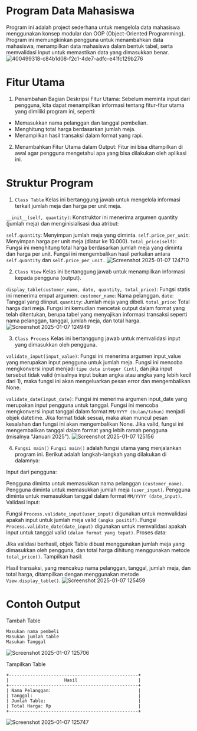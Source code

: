 # Program Data Mahasiswa
Program ini adalah project sederhana untuk mengelola data mahasiswa menggunakan konsep modular dan OOP (Object-Oriented Programming). Program ini memungkinkan pengguna untuk menambahkan data mahasiswa, menampilkan data mahasiswa dalam bentuk tabel, serta memvalidasi input untuk memastikan data yang dimasukkan benar.
![400499318-c84b1d08-f2c1-4de7-adfc-e41fc129b276](https://github.com/user-attachments/assets/3fdaf322-bfbf-43f2-854b-a5892da6a7d8)

# Fitur Utama
1. Penambahan Bagian Deskripsi Fitur Utama: Sebelum meminta input dari pengguna, kita dapat menampilkan informasi tentang fitur-fitur utama yang dimiliki program ini, seperti:
- Memasukkan nama pelanggan dan tanggal pembelian.
- Menghitung total harga berdasarkan jumlah meja.
- Menampilkan hasil transaksi dalam format yang rapi.
2. Menambahkan Fitur Utama dalam Output: Fitur ini bisa ditampilkan di awal agar pengguna mengetahui apa yang bisa dilakukan oleh aplikasi ini.


# Struktur Program
1. ```Class Table```
Kelas ini bertanggung jawab untuk mengelola informasi terkait jumlah meja dan harga per unit meja.

```__init__(self, quantity)```: Konstruktor ini menerima argumen quantity (jumlah meja) dan menginisialisasi dua atribut:

```self.quantity```: Menyimpan jumlah meja yang diminta.
```self.price_per_unit```: Menyimpan harga per unit meja (diatur ke 10.000).
```total_price(self)```: Fungsi ini menghitung total harga berdasarkan jumlah meja yang diminta dan harga per unit. Fungsi ini mengembalikan hasil perkalian antara ```self.quantity``` dan ```self.price_per_unit.```
![Screenshot 2025-01-07 124710](https://github.com/user-attachments/assets/a58ca9b4-6fa4-49ec-adb3-b525d721651b)

2. ```Class View```
Kelas ini bertanggung jawab untuk menampilkan informasi kepada pengguna (output).

```display_table(customer_name, date, quantity, total_price)```: Fungsi statis ini menerima empat argumen:
```customer_name```: Nama pelanggan.
```date```: Tanggal yang diinput.
```quantity```: Jumlah meja yang dibeli.
```total_price```: Total harga dari meja.
Fungsi ini kemudian mencetak output dalam format yang telah ditentukan, berupa tabel yang menyajikan informasi transaksi seperti nama pelanggan, tanggal, jumlah meja, dan total harga.
![Screenshot 2025-01-07 124949](https://github.com/user-attachments/assets/2863934f-39f0-438a-bab0-4c9c45d1343f)

3. ```Class Process```
Kelas ini bertanggung jawab untuk memvalidasi input yang dimasukkan oleh pengguna.

```validate_input(input_value)```: Fungsi ini menerima argumen input_value yang merupakan input pengguna untuk jumlah meja. Fungsi ini mencoba mengkonversi input menjadi ```tipe data integer (int)```, dan jika input tersebut tidak valid (misalnya input bukan angka atau angka yang lebih kecil dari 1), maka fungsi ini akan mengeluarkan pesan error dan mengembalikan None.

```validate_date(input_date)```: Fungsi ini menerima argumen input_date yang merupakan input pengguna untuk tanggal. Fungsi ini mencoba mengkonversi input tanggal dalam format ```MM/YYYY (bulan/tahun)``` menjadi objek datetime. Jika format tidak sesuai, maka akan muncul pesan kesalahan dan fungsi ini akan mengembalikan None. Jika valid, fungsi ini mengembalikan tanggal dalam format yang lebih ramah pengguna (misalnya "Januari 2025").
![Screenshot 2025-01-07 125156](https://github.com/user-attachments/assets/e1f04089-c467-4228-abf3-f2cf8623806d)

4. ```Fungsi main()```
```Fungsi main()``` adalah fungsi utama yang menjalankan program ini. Berikut adalah langkah-langkah yang dilakukan di dalamnya:

Input dari pengguna:

Pengguna diminta untuk memasukkan nama pelanggan ```(customer_name)```.
Pengguna diminta untuk memasukkan jumlah meja ```(user_input)```.
Pengguna diminta untuk memasukkan tanggal dalam format ```MM/YYYY (date_input)```.
Validasi input:

Fungsi ```Process.validate_input(user_input)``` digunakan untuk memvalidasi apakah input untuk jumlah meja valid ```(angka positif)```.
Fungsi ```Process.validate_date(date_input)``` digunakan untuk memvalidasi apakah input untuk tanggal valid ```(dalam format yang tepat)```.
Proses data:

Jika validasi berhasil, objek Table dibuat menggunakan jumlah meja yang dimasukkan oleh pengguna, dan total harga dihitung menggunakan metode ```total_price()```.
Tampilkan hasil:

Hasil transaksi, yang mencakup nama pelanggan, tanggal, jumlah meja, dan total harga, ditampilkan dengan menggunakan metode ```View.display_table()```.
![Screenshot 2025-01-07 125459](https://github.com/user-attachments/assets/b0556fce-4fee-4017-a768-951f5bc9e8c1)

# Contoh Output
Tambah Table
```
Masukan nama pembeli
Masukan jumlah table
Masukan Tanggal
```
![Screenshot 2025-01-07 125706](https://github.com/user-attachments/assets/2d547cd8-c85c-45ff-807c-2de71c9d618a)

Tampilkan Table
```
+-------------------------------------------------+
|                     Hasil                       |
+-------------------------------------------------+
| Nama Pelanggan:                                 |
| Tanggal:                                        |
| Jumlah Table:                                   |
| Total Harga: Rp                                 |
+-------------------------------------------------+
```
![Screenshot 2025-01-07 125747](https://github.com/user-attachments/assets/f998fb3f-5f04-464a-a909-f1b384c35ad0)


